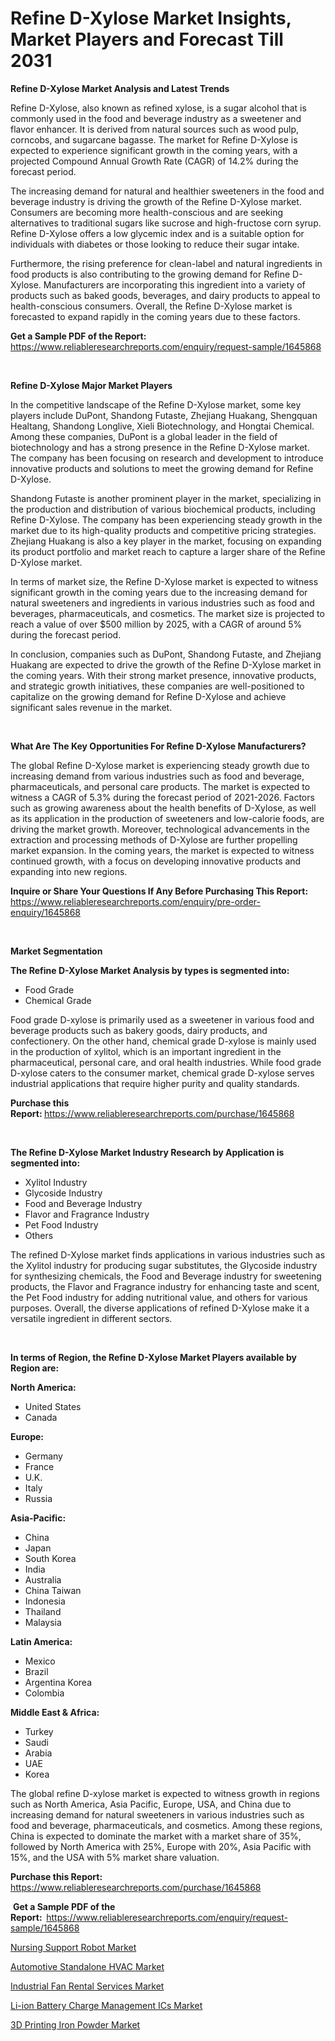 <p><h1>Refine D-Xylose Market Insights, Market Players and Forecast Till 2031</h1></p><p><strong>Refine D-Xylose Market Analysis and Latest Trends</strong></p>
<p><p>Refine D-Xylose, also known as refined xylose, is a sugar alcohol that is commonly used in the food and beverage industry as a sweetener and flavor enhancer. It is derived from natural sources such as wood pulp, corncobs, and sugarcane bagasse. The market for Refine D-Xylose is expected to experience significant growth in the coming years, with a projected Compound Annual Growth Rate (CAGR) of 14.2% during the forecast period.</p><p>The increasing demand for natural and healthier sweeteners in the food and beverage industry is driving the growth of the Refine D-Xylose market. Consumers are becoming more health-conscious and are seeking alternatives to traditional sugars like sucrose and high-fructose corn syrup. Refine D-Xylose offers a low glycemic index and is a suitable option for individuals with diabetes or those looking to reduce their sugar intake.</p><p>Furthermore, the rising preference for clean-label and natural ingredients in food products is also contributing to the growing demand for Refine D-Xylose. Manufacturers are incorporating this ingredient into a variety of products such as baked goods, beverages, and dairy products to appeal to health-conscious consumers. Overall, the Refine D-Xylose market is forecasted to expand rapidly in the coming years due to these factors.</p></p>
<p><strong>Get a Sample PDF of the Report:&nbsp;</strong> <a href="https://www.reliableresearchreports.com/enquiry/request-sample/1645868">https://www.reliableresearchreports.com/enquiry/request-sample/1645868</a></p>
<p>&nbsp;</p>
<p><strong>Refine D-Xylose Major Market Players</strong></p>
<p><p>In the competitive landscape of the Refine D-Xylose market, some key players include DuPont, Shandong Futaste, Zhejiang Huakang, Shengquan Healtang, Shandong Longlive, Xieli Biotechnology, and Hongtai Chemical. Among these companies, DuPont is a global leader in the field of biotechnology and has a strong presence in the Refine D-Xylose market. The company has been focusing on research and development to introduce innovative products and solutions to meet the growing demand for Refine D-Xylose.</p><p>Shandong Futaste is another prominent player in the market, specializing in the production and distribution of various biochemical products, including Refine D-Xylose. The company has been experiencing steady growth in the market due to its high-quality products and competitive pricing strategies. Zhejiang Huakang is also a key player in the market, focusing on expanding its product portfolio and market reach to capture a larger share of the Refine D-Xylose market.</p><p>In terms of market size, the Refine D-Xylose market is expected to witness significant growth in the coming years due to the increasing demand for natural sweeteners and ingredients in various industries such as food and beverages, pharmaceuticals, and cosmetics. The market size is projected to reach a value of over $500 million by 2025, with a CAGR of around 5% during the forecast period.</p><p>In conclusion, companies such as DuPont, Shandong Futaste, and Zhejiang Huakang are expected to drive the growth of the Refine D-Xylose market in the coming years. With their strong market presence, innovative products, and strategic growth initiatives, these companies are well-positioned to capitalize on the growing demand for Refine D-Xylose and achieve significant sales revenue in the market.</p></p>
<p>&nbsp;</p>
<p><strong>What Are The Key Opportunities For Refine D-Xylose Manufacturers?</strong></p>
<p><p>The global Refine D-Xylose market is experiencing steady growth due to increasing demand from various industries such as food and beverage, pharmaceuticals, and personal care products. The market is expected to witness a CAGR of 5.3% during the forecast period of 2021-2026. Factors such as growing awareness about the health benefits of D-Xylose, as well as its application in the production of sweeteners and low-calorie foods, are driving the market growth. Moreover, technological advancements in the extraction and processing methods of D-Xylose are further propelling market expansion. In the coming years, the market is expected to witness continued growth, with a focus on developing innovative products and expanding into new regions.</p></p>
<p><strong>Inquire or Share Your Questions If Any Before Purchasing This Report:</strong> <a href="https://www.reliableresearchreports.com/enquiry/pre-order-enquiry/1645868">https://www.reliableresearchreports.com/enquiry/pre-order-enquiry/1645868</a></p>
<p>&nbsp;</p>
<p><strong>Market Segmentation</strong></p>
<p><strong>The Refine D-Xylose Market Analysis by types is segmented into:</strong></p>
<p><ul><li>Food Grade</li><li>Chemical Grade</li></ul></p>
<p><p>Food grade D-xylose is primarily used as a sweetener in various food and beverage products such as bakery goods, dairy products, and confectionery. On the other hand, chemical grade D-xylose is mainly used in the production of xylitol, which is an important ingredient in the pharmaceutical, personal care, and oral health industries. While food grade D-xylose caters to the consumer market, chemical grade D-xylose serves industrial applications that require higher purity and quality standards.</p></p>
<p><strong>Purchase this Report:&nbsp;</strong><a href="https://www.reliableresearchreports.com/purchase/1645868">https://www.reliableresearchreports.com/purchase/1645868</a></p>
<p>&nbsp;</p>
<p><strong>The Refine D-Xylose Market Industry Research by Application is segmented into:</strong></p>
<p><ul><li>Xylitol Industry</li><li>Glycoside Industry</li><li>Food and Beverage Industry</li><li>Flavor and Fragrance Industry</li><li>Pet Food Industry</li><li>Others</li></ul></p>
<p><p>The refined D-Xylose market finds applications in various industries such as the Xylitol industry for producing sugar substitutes, the Glycoside industry for synthesizing chemicals, the Food and Beverage industry for sweetening products, the Flavor and Fragrance industry for enhancing taste and scent, the Pet Food industry for adding nutritional value, and others for various purposes. Overall, the diverse applications of refined D-Xylose make it a versatile ingredient in different sectors.</p></p>
<p>&nbsp;</p>
<p><strong>In terms of Region, the Refine D-Xylose Market Players available by Region are:</strong></p>
<p>
    <p> <strong> North America: </strong>
        <ul>
            <li>United States</li>
            <li>Canada</li>
        </ul>
        </p> 
    <p> <strong> Europe: </strong>
        <ul>
            <li>Germany</li>
            <li>France</li>
            <li>U.K.</li>
            <li>Italy</li>
            <li>Russia</li>
        </ul>
        </p> 
    <p> <strong> Asia-Pacific: </strong>
        <ul>
            <li>China</li>
            <li>Japan</li>
            <li>South Korea</li>
            <li>India</li>
            <li>Australia</li>
            <li>China Taiwan</li>
            <li>Indonesia</li>
            <li>Thailand</li>
            <li>Malaysia</li>
        </ul>
        </p> 
    <p> <strong> Latin America: </strong>
        <ul>
            <li>Mexico</li>
            <li>Brazil</li>
            <li>Argentina Korea</li>
            <li>Colombia</li>
        </ul>
        </p> 
    <p> <strong> Middle East & Africa: </strong>
        <ul>
            <li>Turkey</li>
            <li>Saudi</li>
            <li>Arabia</li>
            <li>UAE</li>
            <li>Korea</li>
        </ul>
    </p>
    </p>
<p><p>The global refine D-xylose market is expected to witness growth in regions such as North America, Asia Pacific, Europe, USA, and China due to increasing demand for natural sweeteners in various industries such as food and beverage, pharmaceuticals, and cosmetics. Among these regions, China is expected to dominate the market with a market share of 35%, followed by North America with 25%, Europe with 20%, Asia Pacific with 15%, and the USA with 5% market share valuation.</p></p>
<p><strong>Purchase this Report: </strong><a href="https://www.reliableresearchreports.com/purchase/1645868">https://www.reliableresearchreports.com/purchase/1645868</a></p>
<p>&nbsp;<strong>Get a Sample PDF of the Report:&nbsp;&nbsp;</strong><a href="https://www.reliableresearchreports.com/enquiry/request-sample/1645868">https://www.reliableresearchreports.com/enquiry/request-sample/1645868</a></p>
<p><strong></strong></p>
<p><p><a href="https://github.com/okotobwrhuteie/Market-Research-Report-List-1/blob/main/nursing-support-robot-market.md">Nursing Support Robot Market</a></p><p><a href="https://github.com/myacatherineblakecaczo9vcsw/Market-Research-Report-List-1/blob/main/automotive-standalone-hvac-market.md">Automotive Standalone HVAC Market</a></p><p><a href="https://issuu.com/reportprime-2/docs/industrial-fan-rental-services-market-size-2030.pp">Industrial Fan Rental Services Market</a></p><p><a href="https://confirmed-shield-e13.notion.site/Insights-into-Li-ion-Battery-Charge-Management-ICs-Market-Size-Analysing-Market-Share-Trends-and--76e8a3c90eb645aaa0027773686f4b85">Li-ion Battery Charge Management ICs Market</a></p><p><a href="https://issuu.com/reportprime-2/docs/3d-printing-iron-powder-market-size-2030.pptx">3D Printing Iron Powder Market</a></p></p>